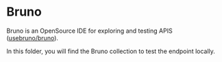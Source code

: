 # Bruno

Bruno is an OpenSource IDE for exploring and testing APIS ([usebruno/bruno](https://github.com/usebruno/bruno)).

In this folder, you will find the Bruno collection to test the endpoint locally.

